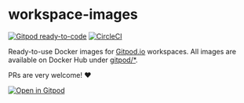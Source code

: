 # workspace-images

[![Gitpod ready-to-code](https://img.shields.io/badge/Gitpod-ready--to--code-blue?logo=gitpod)](https://gitpod.io/#https://github.com/gitpod-io/workspace-images)
[![CircleCI](https://circleci.com/gh/gitpod-io/workspace-images.svg?style=svg)](https://circleci.com/gh/gitpod-io/workspace-images)

Ready-to-use Docker images for [Gitpod.io](https://www.gitpod.io) workspaces. All images are available on Docker Hub under [gitpod/*](https://hub.docker.com/u/gitpod).

PRs are very welcome! :heart:

[![Open in Gitpod](https://gitpod.io/button/open-in-gitpod.svg)](https://gitpod.io/#https://github.com/gitpod-io/workspace-images)